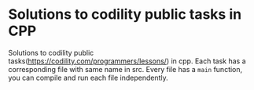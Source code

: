 # Solutions to codility public tasks in CPP

Solutions to codility public tasks(https://codility.com/programmers/lessons/) in cpp. Each task has a corresponding file with same name in src. Every file has a `main` function, you can compile and run each file independently.